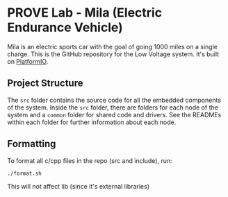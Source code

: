 # PROVE Lab - Mila (Electric Endurance Vehicle)
Mila is an electric sports car with the goal of going 1000 miles on a single charge. This is the GitHub repository for the Low Voltage system. It's built on [PlatformIO](https://platformio.org/).

## Project Structure
The `src` folder contains the source code for all the embedded components of the system. Inside the `src` folder, there are folders for each node of the system and a `common` folder for shared code and drivers. See the READMEs within each folder for further information about each node.

## Formatting
To format all c/cpp files in the repo (src and include), run:
```
./format.sh
```
This will not affect lib (since it's external libraries)
